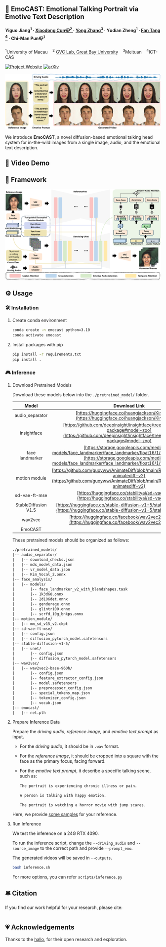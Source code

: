 ## 👿 EmoCAST: Emotional Talking Portrait via Emotive Text Description

#### Yiguo Jiang<sup>1</sup> · <a href='https://vinthony.github.io/'>Xiaodong Cun📪<sup>2</sup> </a> · <a href='https://yzhang2016.github.io/'>Yong Zhang<sup>3</sup></a> · Yudian Zheng<sup>1</sup> · <a href='https://scholar.google.com/citations?user=PdKElfwAAAAJ&hl=zh-CN'>Fan Tang <sup>4</sup></a> · Chi-Man Pun📪<sup>1</sup>
<sup>1</sup>University of Macau &nbsp;&nbsp; <sup>2</sup> <a href='https://gvclab.github.io/'>GVC Lab, Great Bay University</a> &nbsp;&nbsp; <sup>3</sup>Meituan &nbsp;&nbsp; <sup>4</sup>ICT-CAS


[![Project Website](https://img.shields.io/badge/Project-Website-Green)](https:)
[![arXiv](https://img.shields.io/badge/ArXiv--red)](https://arxiv.org/abs/)

![teaser](assets/teaser.png)

We introduce **EmoCAST**, a novel diffusion-based emotional talking head system for in-the-wild images from a single image, audio, and the emotional text description.

## 📸 Video Demo

## 🔧️ Framework

![method](assets/method.png)

## ⚙️ Usage
### 🛠️ Installation

1. Create conda environment
   ```bash
   conda create -n emocast python=3.10
   conda activate emocast
   ```

2. Install packages with pip

   ```bash
   pip install -r requirements.txt
   pip install .
   ```

### 🎮 Inference


   

1. Download Pretrained Models
   
   Download these models below into the `./pretrained_model/` folder.
  
    |  Model | Download Link |   
    |:--------:|:------------:|
    |audio_separator |  [https://huggingface.co/huangjackson/Kim_Vocal_2](https://huggingface.co/huangjackson/Kim_Vocal_2)|
    |insightface | [https://github.com/deepinsight/insightface/tree/master/python-package#model-zoo](https://github.com/deepinsight/insightface/tree/master/python-package#model-zoo)|
    |face landmarker | [https://storage.googleapis.com/mediapipe-models/face_landmarker/face_landmarker/float16/1/face_landmarker.task](https://storage.googleapis.com/mediapipe-models/face_landmarker/face_landmarker/float16/1/face_landmarker.task) |
    |motion module | [https://github.com/guoyww/AnimateDiff/blob/main/README.md#202309-animatediff-v2](https://github.com/guoyww/AnimateDiff/blob/main/README.md#202309-animatediff-v2)|
    |sd-vae-ft-mse | [https://huggingface.co/stabilityai/sd-vae-ft-mse](https://huggingface.co/stabilityai/sd-vae-ft-mse)|
    |StableDiffusion V1.5|[https://huggingface.co/stable-diffusion-v1-5/stable-diffusion-v1-5](https://huggingface.co/stable-diffusion-v1-5/stable-diffusion-v1-5)|
    |wav2vec | [https://huggingface.co/facebook/wav2vec2-base-960h](https://huggingface.co/facebook/wav2vec2-base-960h)|
    |EmoCAST||

    These pretrained models should be organized as follows:

    ```text
    ./pretrained_models/
    |-- audio_separator/
    |   |-- download_checks.json
    |   |-- mdx_model_data.json
    |   |-- vr_model_data.json
    |   |-- Kim_Vocal_2.onnx
    |-- face_analysis/
    |   |-- models/
    |       |-- face_landmarker_v2_with_blendshapes.task  
    |       |-- 1k3d68.onnx
    |       |-- 2d106det.onnx
    |       |-- genderage.onnx
    |       |-- glintr100.onnx
    |       |-- scrfd_10g_bnkps.onnx
    |-- motion_module/
    |   |-- mm_sd_v15_v2.ckpt
    |-- sd-vae-ft-mse/
    |   |-- config.json
    |   |-- diffusion_pytorch_model.safetensors
    |-- stable-diffusion-v1-5/
    |   |-- unet/
    |       |-- config.json
    |       |-- diffusion_pytorch_model.safetensors
    |-- wav2vec/
    |   |-- wav2vec2-base-960h/
    |       |-- config.json
    |       |-- feature_extractor_config.json
    |       |-- model.safetensors
    |       |-- preprocessor_config.json
    |       |-- special_tokens_map.json
    |       |-- tokenizer_config.json
    |       |-- vocab.json
    |-- emocast/
    |   |-- net.pth
    ```

2. Prepare Inference Data

   Prepare the *driving audio*, *reference image*, and *emotive text prompt* as input.

   - For the *driving audio*, it should be in `.wav` format.

   - For the *reference image*, it should be cropped into a square with the face as the primary focus, facing forward.
  
   - For the *emotive text prompt*, it describe a specific talking scene, such as:
     
     `The portrait is experiencing chronic illness or pain.`
     
     `A person is talking with happy emotion.`

     `The portrait is watching a horror movie with jump scares.`
   
   Here, we provide [some samples](examples/) for your reference.


3. Run Inference

   We test the inference on a 24G RTX 4090.

   To run the inference script, change the `--driving_audio` and `--source_image` to the correct path and provide `--prompt_emo`.

   The generated videos will be saved in `--outputs`.
   
   ```bash
   bash inference.sh
   ```

   For more options, you can refer `scripts/inference.py`

## 🛎 Citation
If you find our work helpful for your research, please cite:
```

```

## 💗 Acknowledgements

Thanks to the [hallo](https://github.com/fudan-generative-vision/hallo), for their open research and exploration.

